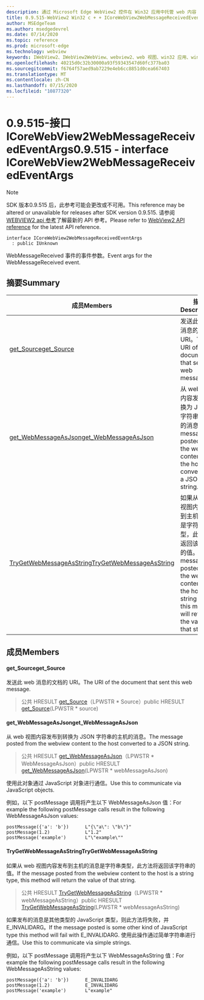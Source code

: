 ```yaml
---
description: 通过 Microsoft Edge WebView2 控件在 Win32 应用中托管 web 内容
title: 0.9.515-WebView2 Win32 c + + ICoreWebView2WebMessageReceivedEventArgs
author: MSEdgeTeam
ms.author: msedgedevrel
ms.date: 07/14/2020
ms.topic: reference
ms.prod: microsoft-edge
ms.technology: webview
keywords: IWebView2、IWebView2WebView、webview2、web 视图、win32 应用、win32、edge、ICoreWebView2、ICoreWebView2Controller、浏览器控件、边缘 html
ms.openlocfilehash: 40215d0c32b30000a93f59343547d60fc377ba03
ms.sourcegitcommit: f6764f57aed9ab7229e4eb6cc8851d0cea667403
ms.translationtype: MT
ms.contentlocale: zh-CN
ms.lasthandoff: 07/15/2020
ms.locfileid: "10877320"
---
```

# <span data-ttu-id="d7f5f-104">0.9.515-接口 ICoreWebView2WebMessageReceivedEventArgs</span><span class="sxs-lookup"><span data-stu-id="d7f5f-104">0.9.515 - interface ICoreWebView2WebMessageReceivedEventArgs</span></span> 

> [!NOTE]
> <span data-ttu-id="d7f5f-105">SDK 版本0.9.515 后，此参考可能会更改或不可用。</span><span class="sxs-lookup"><span data-stu-id="d7f5f-105">This reference may be altered or unavailable for releases after SDK version 0.9.515.</span></span> <span data-ttu-id="d7f5f-106">请参阅[WEBVIEW2 api 参考](../../../webview2-api-reference.md)了解最新的 API 参考。</span><span class="sxs-lookup"><span data-stu-id="d7f5f-106">Please refer to [WebView2 API reference](../../../webview2-api-reference.md) for the latest API reference.</span></span>

```
interface ICoreWebView2WebMessageReceivedEventArgs
  : public IUnknown
```

<span data-ttu-id="d7f5f-107">WebMessageReceived 事件的事件参数。</span><span class="sxs-lookup"><span data-stu-id="d7f5f-107">Event args for the WebMessageReceived event.</span></span>

## <span data-ttu-id="d7f5f-108">摘要</span><span class="sxs-lookup"><span data-stu-id="d7f5f-108">Summary</span></span>

 <span data-ttu-id="d7f5f-109">成员</span><span class="sxs-lookup"><span data-stu-id="d7f5f-109">Members</span></span>                        | <span data-ttu-id="d7f5f-110">描述</span><span class="sxs-lookup"><span data-stu-id="d7f5f-110">Descriptions</span></span>
--------------------------------|---------------------------------------------
[<span data-ttu-id="d7f5f-111">get_Source</span><span class="sxs-lookup"><span data-stu-id="d7f5f-111">get_Source</span></span>](#get_source) | <span data-ttu-id="d7f5f-112">发送此 web 消息的文档的 URI。</span><span class="sxs-lookup"><span data-stu-id="d7f5f-112">The URI of the document that sent this web message.</span></span>
[<span data-ttu-id="d7f5f-113">get_WebMessageAsJson</span><span class="sxs-lookup"><span data-stu-id="d7f5f-113">get_WebMessageAsJson</span></span>](#get_webmessageasjson) | <span data-ttu-id="d7f5f-114">从 web 视图内容发布到转换为 JSON 字符串的主机的消息。</span><span class="sxs-lookup"><span data-stu-id="d7f5f-114">The message posted from the webview content to the host converted to a JSON string.</span></span>
[<span data-ttu-id="d7f5f-115">TryGetWebMessageAsString</span><span class="sxs-lookup"><span data-stu-id="d7f5f-115">TryGetWebMessageAsString</span></span>](#trygetwebmessageasstring) | <span data-ttu-id="d7f5f-116">如果从 web 视图内容发布到主机的消息是字符串类型，此方法将返回该字符串的值。</span><span class="sxs-lookup"><span data-stu-id="d7f5f-116">If the message posted from the webview content to the host is a string type, this method will return the value of that string.</span></span>

## <span data-ttu-id="d7f5f-117">成员</span><span class="sxs-lookup"><span data-stu-id="d7f5f-117">Members</span></span>

#### <span data-ttu-id="d7f5f-118">get_Source</span><span class="sxs-lookup"><span data-stu-id="d7f5f-118">get_Source</span></span> 

<span data-ttu-id="d7f5f-119">发送此 web 消息的文档的 URI。</span><span class="sxs-lookup"><span data-stu-id="d7f5f-119">The URI of the document that sent this web message.</span></span>

> <span data-ttu-id="d7f5f-120">公共 HRESULT [get_Source](#get_source)（LPWSTR \* Source）</span><span class="sxs-lookup"><span data-stu-id="d7f5f-120">public HRESULT [get_Source](#get_source)(LPWSTR \* source)</span></span>

#### <span data-ttu-id="d7f5f-121">get_WebMessageAsJson</span><span class="sxs-lookup"><span data-stu-id="d7f5f-121">get_WebMessageAsJson</span></span> 

<span data-ttu-id="d7f5f-122">从 web 视图内容发布到转换为 JSON 字符串的主机的消息。</span><span class="sxs-lookup"><span data-stu-id="d7f5f-122">The message posted from the webview content to the host converted to a JSON string.</span></span>

> <span data-ttu-id="d7f5f-123">公共 HRESULT [get_WebMessageAsJson](#get_webmessageasjson)（LPWSTR \* WebMessageAsJson）</span><span class="sxs-lookup"><span data-stu-id="d7f5f-123">public HRESULT [get_WebMessageAsJson](#get_webmessageasjson)(LPWSTR \* webMessageAsJson)</span></span>

<span data-ttu-id="d7f5f-124">使用此对象通过 JavaScript 对象进行通信。</span><span class="sxs-lookup"><span data-stu-id="d7f5f-124">Use this to communicate via JavaScript objects.</span></span>

<span data-ttu-id="d7f5f-125">例如，以下 postMessage 调用将产生以下 WebMessageAsJson 值：</span><span class="sxs-lookup"><span data-stu-id="d7f5f-125">For example the following postMessage calls result in the following WebMessageAsJson values:</span></span>

```
postMessage({'a': 'b'})      L"{\"a\": \"b\"}"
postMessage(1.2)             L"1.2"
postMessage('example')       L"\"example\""
```

#### <span data-ttu-id="d7f5f-126">TryGetWebMessageAsString</span><span class="sxs-lookup"><span data-stu-id="d7f5f-126">TryGetWebMessageAsString</span></span> 

<span data-ttu-id="d7f5f-127">如果从 web 视图内容发布到主机的消息是字符串类型，此方法将返回该字符串的值。</span><span class="sxs-lookup"><span data-stu-id="d7f5f-127">If the message posted from the webview content to the host is a string type, this method will return the value of that string.</span></span>

> <span data-ttu-id="d7f5f-128">公共 HRESULT [TryGetWebMessageAsString](#trygetwebmessageasstring)（LPWSTR \* webMessageAsString）</span><span class="sxs-lookup"><span data-stu-id="d7f5f-128">public HRESULT [TryGetWebMessageAsString](#trygetwebmessageasstring)(LPWSTR \* webMessageAsString)</span></span>

<span data-ttu-id="d7f5f-129">如果发布的消息是其他类型的 JavaScript 类型，则此方法将失败，并 E_INVALIDARG。</span><span class="sxs-lookup"><span data-stu-id="d7f5f-129">If the message posted is some other kind of JavaScript type this method will fail with E_INVALIDARG.</span></span> <span data-ttu-id="d7f5f-130">使用此操作通过简单字符串进行通信。</span><span class="sxs-lookup"><span data-stu-id="d7f5f-130">Use this to communicate via simple strings.</span></span>

<span data-ttu-id="d7f5f-131">例如，以下 postMessage 调用将产生以下 WebMessageAsString 值：</span><span class="sxs-lookup"><span data-stu-id="d7f5f-131">For example the following postMessage calls result in the following WebMessageAsString values:</span></span>

```
postMessage({'a': 'b'})      E_INVALIDARG
postMessage(1.2)             E_INVALIDARG
postMessage('example')       L"example"
```

